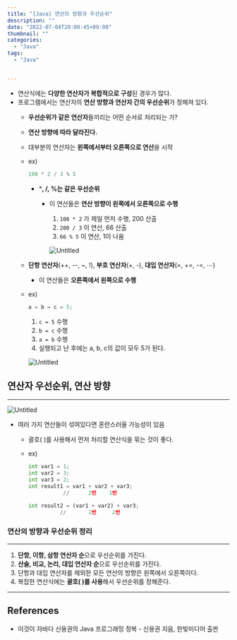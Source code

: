 ```yaml
---
title: "[Java] 연산의 방향과 우선순위"
description: ""
date: "2022-07-04T20:00:45+09:00"
thumbnail: ""
categories:
  - "Java"
tags:
  - "Java"


---
```

<!--more-->

- 연산식에는 **다양한 연산자가 복합적으로 구성**된 경우가 많다.
- 프로그램에서는 연산자의 **연산 방향과 연산자 간의 우선순위**가 정해져 있다.
    - **우선순위가 같은 연산자**들끼리는 어떤 순서로 처리되는 가?
    - **연산 방향에 따라 달라진다.**
    - 대부분의 연산자는 **왼쪽에서부터 오른쪽으로 연산**을 시작
    - ex)
        
        ```python
        100 * 2 / 3 % 5
        ```
        
        - ***, /, %는 같은 우선순위**
            - 이 연산들은 **연산 방향이 왼쪽에서 오른쪽으로 수행**
                1. `100 * 2` 가 제일 먼저 수행, 200 산출
                2. `200 / 3` 이 연산, 66 산출
                3. `66 % 5` 이 연산, 1이 나옴
                
                ![Untitled](/images/lang_java/operation/연산의_방향과_우선순위/Untitled.png)
                
    - **단항 연산자**(++, --, ~, !), **부호 연산자**(+, -), **대입 연산자**(=, +=, -=, $\cdots$)
        - 이 연산들은 **오른쪽에서 왼쪽으로 수행**
    - ex)
        
        ```python
        a = b = c = 5;
        ```
        
        1. `c = 5` 수행
        2. `b = c` 수행
        3. `a = b` 수행
        4. 실행되고 난 후에는 a, b, c의 값이 모두 5가 된다.
        
        ![Untitled](/images/lang_java/operation/연산의_방향과_우선순위/Untitled%201.png)
        

## 연산자 우선순위, 연산 방향

---

![Untitled](/images/lang_java/operation/연산의_방향과_우선순위/Untitled%202.png)

- 여러 가지 연산들이 섞여있다면 혼란스러울 가능성이 있음
    - 괄호( )를 사용해서 먼저 처리할 연산식을 묶는 것이 좋다.
    - ex)
        
        ```python
        int var1 = 1;
        int var2 = 3;
        int var3 = 2;
        int result1 = var1 + var2 + var3;
                   //      2번    1번
        
        int result2 = (var1 + var2) + var3;
                  //       1번     2번
        ```
        

### 연산의 방향과 우선순위 정리

---

1. **단항, 이항, 삼항 연산자 순**으로 우선순위를 가진다.
2. **산술, 비교, 논리, 대입 연산자 순**으로 우선순위를 가진다.
3. 단항과 대입 연산자를 제외한 모든 연산의 방향은 왼쪽에서 오른쪽이다.
4. 복잡한 연산식에는 **괄호( )를 사용**해서 우선순위를 정해준다.

---

## References

- 이것이 자바다 신용권의 Java 프로그래밍 정복 - 신용권 지음, 한빛미디어 출판